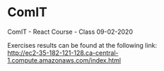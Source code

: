 # ComIT
ComIT - React Course - Class 09-02-2020

Exercises results can be found at the following link:<br/>
http://ec2-35-182-121-128.ca-central-1.compute.amazonaws.com/index.html
